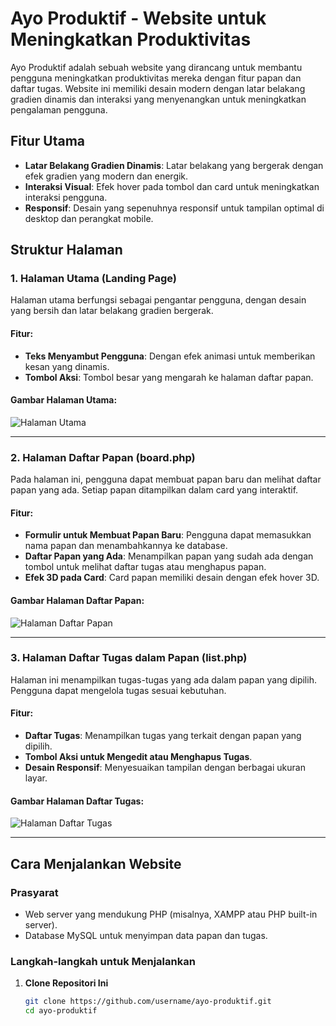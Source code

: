 # Ayo Produktif - Website untuk Meningkatkan Produktivitas

Ayo Produktif adalah sebuah website yang dirancang untuk membantu pengguna meningkatkan produktivitas mereka dengan fitur papan dan daftar tugas. Website ini memiliki desain modern dengan latar belakang gradien dinamis dan interaksi yang menyenangkan untuk meningkatkan pengalaman pengguna.

## Fitur Utama

- **Latar Belakang Gradien Dinamis**: Latar belakang yang bergerak dengan efek gradien yang modern dan energik.
- **Interaksi Visual**: Efek hover pada tombol dan card untuk meningkatkan interaksi pengguna.
- **Responsif**: Desain yang sepenuhnya responsif untuk tampilan optimal di desktop dan perangkat mobile.

## Struktur Halaman

### 1. Halaman Utama (Landing Page)

Halaman utama berfungsi sebagai pengantar pengguna, dengan desain yang bersih dan latar belakang gradien bergerak.

#### Fitur:
- **Teks Menyambut Pengguna**: Dengan efek animasi untuk memberikan kesan yang dinamis.
- **Tombol Aksi**: Tombol besar yang mengarah ke halaman daftar papan.

#### Gambar Halaman Utama:
![Halaman Utama](path_to_image/landing_page.png)

---

### 2. Halaman Daftar Papan (board.php)

Pada halaman ini, pengguna dapat membuat papan baru dan melihat daftar papan yang ada. Setiap papan ditampilkan dalam card yang interaktif.

#### Fitur:
- **Formulir untuk Membuat Papan Baru**: Pengguna dapat memasukkan nama papan dan menambahkannya ke database.
- **Daftar Papan yang Ada**: Menampilkan papan yang sudah ada dengan tombol untuk melihat daftar tugas atau menghapus papan.
- **Efek 3D pada Card**: Card papan memiliki desain dengan efek hover 3D.

#### Gambar Halaman Daftar Papan:
![Halaman Daftar Papan](path_to_image/board_page.png)

---

### 3. Halaman Daftar Tugas dalam Papan (list.php)

Halaman ini menampilkan tugas-tugas yang ada dalam papan yang dipilih. Pengguna dapat mengelola tugas sesuai kebutuhan.

#### Fitur:
- **Daftar Tugas**: Menampilkan tugas yang terkait dengan papan yang dipilih.
- **Tombol Aksi untuk Mengedit atau Menghapus Tugas**.
- **Desain Responsif**: Menyesuaikan tampilan dengan berbagai ukuran layar.

#### Gambar Halaman Daftar Tugas:
![Halaman Daftar Tugas](path_to_image/list_page.png)

---

## Cara Menjalankan Website

### Prasyarat
- Web server yang mendukung PHP (misalnya, XAMPP atau PHP built-in server).
- Database MySQL untuk menyimpan data papan dan tugas.

### Langkah-langkah untuk Menjalankan
1. **Clone Repositori Ini**
   ```bash
   git clone https://github.com/username/ayo-produktif.git
   cd ayo-produktif
